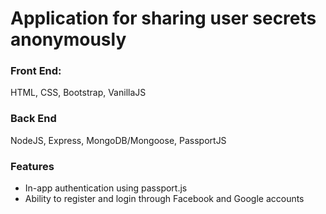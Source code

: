# Application for sharing user secrets anonymously

### Front End:
HTML, CSS, Bootstrap, VanillaJS

### Back End
NodeJS, Express, MongoDB/Mongoose, PassportJS

### Features
- In-app authentication using passport.js
- Ability to register and login through Facebook and Google accounts
